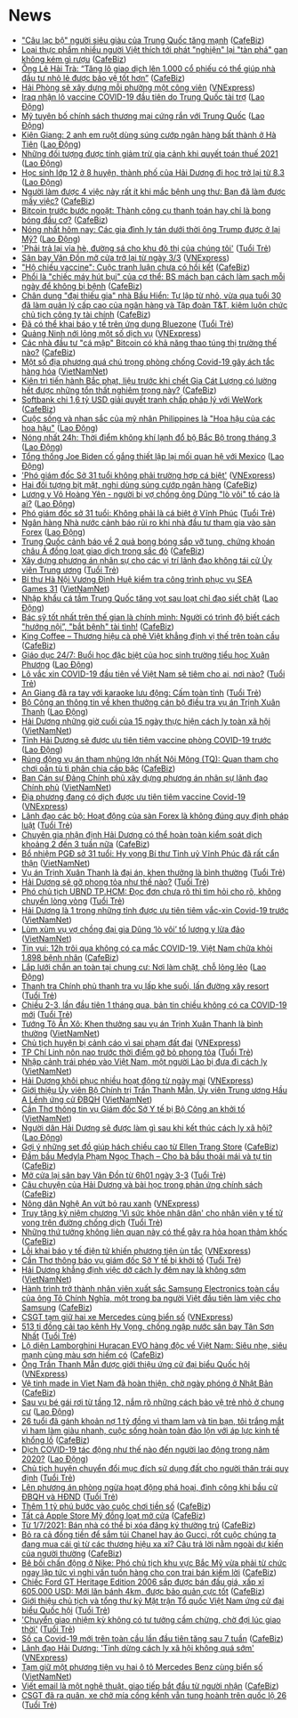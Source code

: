 # News

- ["Câu lạc bộ" người siêu giàu của Trung Quốc tăng mạnh](https://cafebiz.vn/cau-lac-bo-nguoi-sieu-giau-cua-trung-quoc-tang-manh-20210302182310102.chn) ([CafeBiz](https://cafebiz.vn))
- [Loại thực phẩm nhiều người Việt thích tới phát "nghiện" lại "tàn phá" gan không kém gì rượu](https://cafebiz.vn/loai-thuc-pham-nhieu-nguoi-viet-thich-toi-phat-nghien-lai-tan-pha-gan-khong-kem-gi-ruou-20210302171457578.chn) ([CafeBiz](https://cafebiz.vn))
- [Ông Lê Hải Trà: “Tăng lô giao dịch lên 1.000 cổ phiếu có thể giúp nhà đầu tư nhỏ lẻ được bảo vệ tốt hơn”](https://cafebiz.vn/ong-le-hai-tra-tang-lo-giao-dich-len-1000-co-phieu-co-the-giup-nha-dau-tu-nho-le-duoc-bao-ve-tot-hon-20210302211736065.chn) ([CafeBiz](https://cafebiz.vn))
- [Hải Phòng sẽ xây dựng mỗi phường một công viên](https://vnexpress.net/hai-phong-se-xay-dung-moi-phuong-mot-cong-vien-4242572.html) ([VNExpress](https://vnexpress.net))
- [Iraq nhận lô vaccine COVID-19 đầu tiên do Trung Quốc tài trợ](https://laodong.vn/the-gioi/iraq-nhan-lo-vaccine-covid-19-dau-tien-do-trung-quoc-tai-tro-885178.ldo) ([Lao Động](https://laodong.vn))
- [Mỹ tuyên bố chính sách thương mại cứng rắn với Trung Quốc](https://laodong.vn/the-gioi/my-tuyen-bo-chinh-sach-thuong-mai-cung-ran-voi-trung-quoc-885119.ldo) ([Lao Động](https://laodong.vn))
- [Kiên Giang: 2 anh em ruột dùng súng cướp ngân hàng bất thành ở Hà Tiên](https://laodong.vn/phap-luat/kien-giang-2-anh-em-ruot-dung-sung-cuop-ngan-hang-bat-thanh-o-ha-tien-885165.ldo) ([Lao Động](https://laodong.vn))
- [Những đối tượng được tính giảm trừ gia cảnh khi quyết toán thuế 2021](https://laodong.vn/kinh-te/nhung-doi-tuong-duoc-tinh-giam-tru-gia-canh-khi-quyet-toan-thue-2021-885174.ldo) ([Lao Động](https://laodong.vn))
- [Học sinh lớp 12 ở 8 huyện, thành phố của Hải Dương đi học trở lại từ 8.3](https://laodong.vn/giao-duc/hoc-sinh-lop-12-o-8-huyen-thanh-pho-cua-hai-duong-di-hoc-tro-lai-tu-83-885181.ldo) ([Lao Động](https://laodong.vn))
- [Người làm được 4 việc này rất ít khi mắc bệnh ung thư: Bạn đã làm được mấy việc?](https://cafebiz.vn/nguoi-lam-duoc-4-viec-nay-rat-it-khi-mac-benh-ung-thu-ban-da-lam-duoc-may-viec-20210302171219349.chn) ([CafeBiz](https://cafebiz.vn))
- [Bitcoin trước bước ngoặt: Thành công cụ thanh toán hay chỉ là bong bóng đầu cơ?](https://cafebiz.vn/bitcoin-truoc-buoc-ngoat-thanh-cong-cu-thanh-toan-hay-chi-la-bong-bong-dau-co-20210302183401446.chn) ([CafeBiz](https://cafebiz.vn))
- [Nóng nhất hôm nay: Các gia đình ly tán dưới thời ông Trump được ở lại Mỹ?](https://laodong.vn/video-the-gioi/nong-nhat-hom-nay-cac-gia-dinh-ly-tan-duoi-thoi-ong-trump-duoc-o-lai-my-885131.ldo) ([Lao Động](https://laodong.vn))
- ['Phải trả lại vỉa hè, đường sá cho khu đô thị của chúng tôi'](https://tuoitre.vn/phai-tra-lai-via-he-duong-sa-cho-khu-do-thi-cua-chung-toi-20210302200952795.htm) ([Tuổi Trẻ](https://tuoitre.vn))
- [Sân bay Vân Đồn mở cửa trở lại từ ngày 3/3](https://vnexpress.net/san-bay-van-don-mo-cua-tro-lai-tu-ngay-3-3-4242574.html) ([VNExpress](https://vnexpress.net))
- ["Hộ chiếu vaccine": Cuộc tranh luận chưa có hồi kết](https://cafebiz.vn/ho-chieu-vaccine-cuoc-tranh-luan-chua-co-hoi-ket-20210302183548187.chn) ([CafeBiz](https://cafebiz.vn))
- [Phổi là "chiếc máy hút bụi" của cơ thể: BS mách bạn cách làm sạch mỗi ngày để không bị bệnh](https://cafebiz.vn/phoi-la-chiec-may-hut-bui-cua-co-the-bs-mach-ban-cach-lam-sach-moi-ngay-de-khong-bi-benh-20210302171013539.chn) ([CafeBiz](https://cafebiz.vn))
- [Chân dung "đại thiếu gia" nhà Bầu Hiển: Tự lập từ nhỏ, vừa qua tuổi 30 đã làm quản lý cấp cao của ngân hàng và Tập đoàn T&T, kiêm luôn chức chủ tịch công ty tài chính](https://cafebiz.vn/chan-dung-dai-thieu-gia-nha-bau-hien-tu-lap-tu-nho-vua-qua-tuoi-30-da-lam-quan-ly-cap-cao-cua-ngan-hang-va-tap-doan-tt-kiem-luon-chuc-chu-tich-cong-ty-tai-chinh-20210302203409832.chn) ([CafeBiz](https://cafebiz.vn))
- [Đã có thể khai báo y tế trên ứng dụng Bluezone](https://tuoitre.vn/da-co-the-khai-bao-y-te-tren-ung-dung-bluezone-20210302194224385.htm) ([Tuổi Trẻ](https://tuoitre.vn))
- [Quảng Ninh nới lỏng một số dịch vụ](https://vnexpress.net/quang-ninh-noi-long-mot-so-dich-vu-4242560.html) ([VNExpress](https://vnexpress.net))
- [Các nhà đầu tư "cá mập" Bitcoin có khả năng thao túng thị trường thế nào?](https://cafebiz.vn/cac-nha-dau-tu-ca-map-bitcoin-co-kha-nang-thao-tung-thi-truong-the-nao-2021030218323731.chn) ([CafeBiz](https://cafebiz.vn))
- [Một số địa phương quá chú trọng phòng chống Covid-19 gây ách tắc hàng hóa](http://vietnamnet.vn/vn/thoi-su/mot-so-dia-phuong-qua-chu-trong-phong-chong-covid-19-gay-ach-tac-hang-hoa-716718.html) ([VietNamNet](https://vietnamnet.vn))
- [Kiên trì tiến hành Bắc phạt, liệu trước khi chết Gia Cát Lượng có lường hết được những tổn thất nghiêm trọng này?](https://cafebiz.vn/kien-tri-tien-hanh-bac-phat-lieu-truoc-khi-chet-gia-cat-luong-co-luong-het-duoc-nhung-ton-that-nghiem-trong-nay-202103021706274.chn) ([CafeBiz](https://cafebiz.vn))
- [Softbank chi 1,6 tỷ USD giải quyết tranh chấp pháp lý với WeWork](https://cafebiz.vn/softbank-chi-16-ty-usd-giai-quyet-tranh-chap-phap-ly-voi-wework-20210302182148004.chn) ([CafeBiz](https://cafebiz.vn))
- [Cuộc sống và nhan sắc của mỹ nhân Philippines là &quot;Hoa hậu của các hoa hậu&quot;](https://laodong.vn/photo/cuoc-song-va-nhan-sac-cua-my-nhan-philippines-la-hoa-hau-cua-cac-hoa-hau-884960.ldo) ([Lao Động](https://laodong.vn))
- [Nóng nhất 24h: Thời điểm không khí lạnh đổ bộ Bắc Bộ trong tháng 3](https://laodong.vn/video/nong-nhat-24h-thoi-diem-khong-khi-lanh-do-bo-bac-bo-trong-thang-3-885098.ldo) ([Lao Động](https://laodong.vn))
- [Tổng thống Joe Biden cố gắng thiết lập lại mối quan hệ với Mexico](https://laodong.vn/photo/tong-thong-joe-biden-co-gang-thiet-lap-lai-moi-quan-he-voi-mexico-884905.ldo) ([Lao Động](https://laodong.vn))
- ['Phó giám đốc Sở 31 tuổi không phải trường hợp cá biệt'](https://vnexpress.net/pho-giam-doc-so-31-tuoi-khong-phai-truong-hop-ca-biet-4242555.html) ([VNExpress](https://vnexpress.net))
- [Hai đối tượng bịt mặt, nghi dùng súng cướp ngân hàng](https://cafebiz.vn/hai-doi-tuong-bit-mat-nghi-dung-sung-cuop-ngan-hang-20210302195436638.chn) ([CafeBiz](https://cafebiz.vn))
- [Lương y Võ Hoàng Yên - người bị vợ chồng ông Dũng &quot;lò vôi&quot; tố cáo là ai?](https://laodong.vn/video/luong-y-vo-hoang-yen-nguoi-bi-vo-chong-ong-dung-lo-voi-to-cao-la-ai-884993.ldo) ([Lao Động](https://laodong.vn))
- [Phó giám đốc sở 31 tuổi: Không phải là cá biệt ở Vĩnh Phúc](https://tuoitre.vn/pho-giam-doc-so-31-tuoi-khong-phai-la-ca-biet-o-vinh-phuc-20210302191351875.htm) ([Tuổi Trẻ](https://tuoitre.vn))
- [Ngân hàng Nhà nước cảnh báo rủi ro khi nhà đầu tư tham gia vào sàn Forex](https://laodong.vn/phap-luat/ngan-hang-nha-nuoc-canh-bao-rui-ro-khi-nha-dau-tu-tham-gia-vao-san-forex-885138.ldo) ([Lao Động](https://laodong.vn))
- [Trung Quốc cảnh báo về 2 quả bong bóng sắp vỡ tung, chứng khoán châu Á đồng loạt giao dịch trong sắc đỏ](https://cafebiz.vn/trung-quoc-canh-bao-ve-2-qua-bong-bong-sap-vo-tung-chung-khoan-chau-a-dong-loat-giao-dich-trong-sac-do-20210302182939691.chn) ([CafeBiz](https://cafebiz.vn))
- [Xây dựng phương án nhân sự cho các vị trí lãnh đạo không tái cử Ủy viên Trung ương](https://tuoitre.vn/xay-dung-phuong-an-nhan-su-cho-cac-vi-tri-lanh-dao-khong-tai-cu-uy-vien-trung-uong-20210302192936739.htm) ([Tuổi Trẻ](https://tuoitre.vn))
- [Bí thư Hà Nội Vương Đình Huệ kiểm tra công trình phục vụ SEA Games 31](http://vietnamnet.vn/vn/thoi-su/bi-thu-ha-noi-vuong-dinh-hue-kiem-tra-cong-trinh-phuc-vu-sea-games-31-716716.html) ([VietNamNet](https://vietnamnet.vn))
- [Nhập khẩu cá tầm Trung Quốc tăng vọt sau loạt chỉ đạo siết chặt](https://laodong.vn/kinh-te/nhap-khau-ca-tam-trung-quoc-tang-vot-sau-loat-chi-dao-siet-chat-885028.ldo) ([Lao Động](https://laodong.vn))
- [Bác sỹ tốt nhất trên thế gian là chính mình: Người có trình độ biết cách "hướng nội”, "bắt bệnh" tài tình!](https://cafebiz.vn/bac-sy-tot-nhat-tren-the-gian-la-chinh-minh-nguoi-co-trinh-do-biet-cach-huong-noi-bat-benh-tai-tinh-2021030117172458.chn) ([CafeBiz](https://cafebiz.vn))
- [King Coffee – Thương hiệu cà phê Việt khẳng định vị thế trên toàn cầu](https://cafebiz.vn/king-coffee-thuong-hieu-ca-phe-viet-khang-dinh-vi-the-tren-toan-cau-20210302161140148.chn) ([CafeBiz](https://cafebiz.vn))
- [Giáo dục 24/7: Buổi học đặc biệt của học sinh trường tiểu học Xuân Phương](https://laodong.vn/video/giao-duc-247-buoi-hoc-dac-biet-cua-hoc-sinh-truong-tieu-hoc-xuan-phuong-885103.ldo) ([Lao Động](https://laodong.vn))
- [Lô vắc xin COVID-19 đầu tiên về Việt Nam sẽ tiêm cho ai, nơi nào?](https://tuoitre.vn/lo-vac-xin-covid-19-dau-tien-ve-viet-nam-se-tiem-cho-ai-noi-nao-20210302185316538.htm) ([Tuổi Trẻ](https://tuoitre.vn))
- [An Giang đã ra tay với karaoke lưu động: Cấm toàn tỉnh](https://tuoitre.vn/an-giang-da-ra-tay-voi-karaoke-luu-dong-cam-toan-tinh-20210302174629553.htm) ([Tuổi Trẻ](https://tuoitre.vn))
- [Bộ Công an thông tin về khen thưởng cán bộ điều tra vụ án Trịnh Xuân Thanh](https://laodong.vn/thoi-su/bo-cong-an-thong-tin-ve-khen-thuong-can-bo-dieu-tra-vu-an-trinh-xuan-thanh-885134.ldo) ([Lao Động](https://laodong.vn))
- [Hải Dương những giờ cuối của 15 ngày thực hiện cách ly toàn xã hội](http://vietnamnet.vn/vn/thoi-su/hai-duong-nhung-gio-cuoi-cua-15-ngay-thuc-hien-cach-ly-toan-xa-hoi-716713.html) ([VietNamNet](https://vietnamnet.vn))
- [Tỉnh Hải Dương sẽ được ưu tiên tiêm vaccine phòng COVID-19 trước](https://laodong.vn/xa-hoi/tinh-hai-duong-se-duoc-uu-tien-tiem-vaccine-phong-covid-19-truoc-885142.ldo) ([Lao Động](https://laodong.vn))
- [Rúng động vụ án tham nhũng lớn nhất Nội Mông (TQ): Quan tham cho chơi oẳn tù tì phân chia cấp bậc](https://cafebiz.vn/rung-dong-vu-an-tham-nhung-lon-nhat-noi-mong-tq-quan-tham-cho-choi-oan-tu-ti-phan-chia-cap-bac-20210302182756393.chn) ([CafeBiz](https://cafebiz.vn))
- [Ban Cán sự Đảng Chính phủ xây dựng phương án nhân sự lãnh đạo Chính phủ](http://vietnamnet.vn/vn/thoi-su/chinh-tri/ban-can-su-dang-chinh-phu-xay-dung-phuong-an-nhan-su-lanh-dao-chinh-phu-716696.html) ([VietNamNet](https://vietnamnet.vn))
- [Địa phương đang có dịch được ưu tiên tiêm vaccine Covid-19](https://vnexpress.net/dia-phuong-dang-co-dich-duoc-uu-tien-tiem-vaccine-covid-19-4242524.html) ([VNExpress](https://vnexpress.net))
- [Lãnh đạo các bộ: Hoạt động của sàn Forex là không đúng quy định pháp luật](https://tuoitre.vn/lanh-dao-cac-bo-hoat-dong-cua-san-forex-la-khong-dung-quy-dinh-phap-luat-20210302183843371.htm) ([Tuổi Trẻ](https://tuoitre.vn))
- [Chuyên gia nhận định Hải Dương có thể hoàn toàn kiểm soát dịch khoảng 2 đến 3 tuần nữa](https://cafebiz.vn/chuyen-gia-nhan-dinh-hai-duong-co-the-hoan-toan-kiem-soat-dich-khoang-2-den-3-tuan-nua-2021030218191268.chn) ([CafeBiz](https://cafebiz.vn))
- [Bổ nhiệm PGĐ sở 31 tuổi: Hy vọng Bí thư Tỉnh uỷ Vĩnh Phúc đã rất cẩn thận](http://vietnamnet.vn/vn/thoi-su/chinh-tri/bo-nhiem-pgd-so-31-tuoi-hy-vong-bi-thu-tinh-uy-vinh-phuc-da-rat-can-than-716663.html) ([VietNamNet](https://vietnamnet.vn))
- [Vụ án Trịnh Xuân Thanh là đại án, khen thưởng là bình thường](https://tuoitre.vn/vu-an-trinh-xuan-thanh-la-dai-an-khen-thuong-la-binh-thuong-20210302182111805.htm) ([Tuổi Trẻ](https://tuoitre.vn))
- [Hải Dương sẽ gỡ phong tỏa như thế nào?](https://tuoitre.vn/hai-duong-se-go-phong-toa-nhu-the-nao-20210302180925215.htm) ([Tuổi Trẻ](https://tuoitre.vn))
- [Phó chủ tịch UBND TP.HCM: Đọc đơn chưa rõ thì tìm hỏi cho rõ, không chuyển lòng vòng](https://tuoitre.vn/pho-chu-tich-ubnd-tp-hcm-doc-don-chua-ro-thi-tim-hoi-cho-ro-khong-chuyen-long-vong-20210302182006035.htm) ([Tuổi Trẻ](https://tuoitre.vn))
- [Hải Dương là 1 trong những tỉnh được ưu tiên tiêm vắc-xin Covid-19 trước](http://vietnamnet.vn/vn/thoi-su/hai-duong-la-1-trong-nhung-tinh-duoc-uu-tien-tiem-vac-xin-covid-19-truoc-716702.html) ([VietNamNet](https://vietnamnet.vn))
- [Lùm xùm vụ vợ chồng đại gia Dũng ‘lò vôi’ tố lương y lừa đảo](http://vietnamnet.vn/vn/thoi-su/lum-xum-vu-vo-chong-dai-gia-dung-lo-voi-to-luong-y-lua-dao-716703.html) ([VietNamNet](https://vietnamnet.vn))
- [Tin vui: 12h trôi qua không có ca mắc COVID-19, Việt Nam chữa khỏi 1.898 bệnh nhân](https://cafebiz.vn/tin-vui-12h-troi-qua-khong-co-ca-mac-covid-19-viet-nam-chua-khoi-1898-benh-nhan-20210302181315005.chn) ([CafeBiz](https://cafebiz.vn))
- [Lắp lưới chắn an toàn tại chung cư: Nơi làm chặt, chỗ lỏng lẻo](https://laodong.vn/photo/lap-luoi-chan-an-toan-tai-chung-cu-noi-lam-chat-cho-long-leo-885060.ldo) ([Lao Động](https://laodong.vn))
- [Thanh tra Chính phủ thanh tra vụ lấp khe suối, lấn đường xây resort](https://tuoitre.vn/thanh-tra-chinh-phu-thanh-tra-vu-lap-khe-suoi-lan-duong-xay-resort-20210302174152294.htm) ([Tuổi Trẻ](https://tuoitre.vn))
- [Chiều 2-3, lần đầu tiên 1 tháng qua, bản tin chiều không có ca COVID-19 mới](https://tuoitre.vn/chieu-2-3-lan-dau-tien-1-thang-qua-ban-tin-chieu-khong-co-ca-covid-19-moi-2021030218182437.htm) ([Tuổi Trẻ](https://tuoitre.vn))
- [Tướng Tô Ân Xô: Khen thưởng sau vụ án Trịnh Xuân Thanh là bình thường](http://vietnamnet.vn/vn/thoi-su/tuong-to-an-xo-khen-thuong-sau-vu-an-trinh-xuan-thanh-la-binh-thuong-716695.html) ([VietNamNet](https://vietnamnet.vn))
- [Chủ tịch huyện bị cảnh cáo vì sai phạm đất đai](https://vnexpress.net/chu-tich-huyen-bi-canh-cao-vi-sai-pham-dat-dai-4242549.html) ([VNExpress](https://vnexpress.net))
- [TP Chí Linh nôn nao trước thời điểm gỡ bỏ phong tỏa](https://tuoitre.vn/tp-chi-linh-non-nao-truoc-thoi-diem-go-bo-phong-toa-20210302165150846.htm) ([Tuổi Trẻ](https://tuoitre.vn))
- [Nhập cảnh trái phép vào Việt Nam, một người Lào bị đưa đi cách ly](http://vietnamnet.vn/vn/thoi-su/nhap-canh-trai-phep-vao-viet-nam-mot-nguoi-lao-bi-dua-di-cach-ly-716697.html) ([VietNamNet](https://vietnamnet.vn))
- [Hải Dương khôi phục nhiều hoạt động từ ngày mai](https://vnexpress.net/hai-duong-khoi-phuc-nhieu-hoat-dong-tu-ngay-mai-4242471.html) ([VNExpress](https://vnexpress.net))
- [Giới thiệu Ủy viên Bộ Chính trị Trần Thanh Mẫn, Ủy viên Trung ương Hầu A Lềnh ứng cử ĐBQH](http://vietnamnet.vn/vn/thoi-su/quoc-hoi/gioi-thieu-uy-vien-bo-chinh-tri-tran-thanh-man-uy-vien-trung-uong-hau-a-lenh-ung-cu-dbqh-716687.html) ([VietNamNet](https://vietnamnet.vn))
- [Cần Thơ thông tin vụ Giám đốc Sở Y tế bị Bộ Công an khởi tố](http://vietnamnet.vn/vn/thoi-su/can-tho-thong-tin-vu-giam-doc-so-y-te-bi-bo-cong-an-khoi-to-716688.html) ([VietNamNet](https://vietnamnet.vn))
- [Người dân Hải Dương sẽ được làm gì sau khi kết thúc cách ly xã hội?](https://laodong.vn/video/nguoi-dan-hai-duong-se-duoc-lam-gi-sau-khi-ket-thuc-cach-ly-xa-hoi-885076.ldo) ([Lao Động](https://laodong.vn))
- [Gợi ý những set đồ giúp hách chiều cao từ Ellen Trang Store](https://cafebiz.vn/goi-y-nhung-set-do-giup-hach-chieu-cao-tu-ellen-trang-store-20210302134559561.chn) ([CafeBiz](https://cafebiz.vn))
- [Đầm bầu Medyla Phạm Ngọc Thạch – Cho bà bầu thoải mái và tự tin](https://cafebiz.vn/dam-bau-medyla-pham-ngoc-thach-cho-ba-bau-thoai-mai-va-tu-tin-20210302134520573.chn) ([CafeBiz](https://cafebiz.vn))
- [Mở cửa lại sân bay Vân Đồn từ 6h01 ngày 3-3](https://tuoitre.vn/mo-cua-lai-san-bay-van-don-tu-6h01-ngay-3-3-20210302170243411.htm) ([Tuổi Trẻ](https://tuoitre.vn))
- [Câu chuyện của Hải Dương và bài học trong phản ứng chính sách](https://cafebiz.vn/cau-chuyen-cua-hai-duong-va-bai-hoc-trong-phan-ung-chinh-sach-20210302172354819.chn) ([CafeBiz](https://cafebiz.vn))
- [Nông dân Nghệ An vứt bỏ rau xanh](https://vnexpress.net/nong-dan-nghe-an-vut-bo-rau-xanh-4242458.html) ([VNExpress](https://vnexpress.net))
- [Truy tặng kỷ niệm chương 'Vì sức khỏe nhân dân' cho nhân viên y tế tử vong trên đường chống dịch](https://tuoitre.vn/truy-tang-ky-niem-chuong-vi-suc-khoe-nhan-dan-cho-nhan-vien-y-te-tu-vong-tren-duong-chong-dich-20210302164757437.htm) ([Tuổi Trẻ](https://tuoitre.vn))
- [Những thứ tưởng không liên quan này có thể gây ra hỏa hoạn thảm khốc](https://cafebiz.vn/nhung-thu-tuong-khong-lien-quan-nay-co-the-gay-ra-hoa-hoan-tham-khoc-20210302170312424.chn) ([CafeBiz](https://cafebiz.vn))
- [Lỗi khai báo y tế điện tử khiến phương tiện ùn tắc](https://vnexpress.net/loi-khai-bao-y-te-dien-tu-khien-phuong-tien-un-tac-4242483.html) ([VNExpress](https://vnexpress.net))
- [Cần Thơ thông báo vụ giám đốc Sở Y tế bị khởi tố](https://tuoitre.vn/can-tho-thong-bao-vu-giam-doc-so-y-te-bi-khoi-to-20210302165533131.htm) ([Tuổi Trẻ](https://tuoitre.vn))
- [Hải Dương khẳng định việc dỡ cách ly đêm nay là không sớm](http://vietnamnet.vn/vn/thoi-su/hai-duong-khang-dinh-viec-do-cach-ly-dem-nay-la-khong-som-716664.html) ([VietNamNet](https://vietnamnet.vn))
- [Hành trình trở thành nhân viên xuất sắc Samsung Electronics toàn cầu của ông Tô Chính Nghĩa, một trong ba người Việt đầu tiên làm việc cho Samsung](https://cafebiz.vn/hanh-trinh-tro-thanh-nhan-vien-xuat-sac-samsung-electronics-toan-cau-cua-ong-to-chinh-nghia-mot-trong-ba-nguoi-viet-dau-tien-lam-viec-cho-samsung-20210302154948557.chn) ([CafeBiz](https://cafebiz.vn))
- [CSGT tạm giữ hai xe Mercedes cùng biển số](https://vnexpress.net/csgt-tam-giu-hai-xe-mercedes-cung-bien-so-4242477.html) ([VNExpress](https://vnexpress.net))
- [513 tỉ đồng cải tạo kênh Hy Vọng, chống ngập nước sân bay Tân Sơn Nhất](https://tuoitre.vn/513-ti-dong-cai-tao-kenh-hy-vong-chong-ngap-nuoc-san-bay-tan-son-nhat-20210302165203061.htm) ([Tuổi Trẻ](https://tuoitre.vn))
- [Lộ diện Lamborghini Huracan EVO hàng độc về Việt Nam: Siêu nhẹ, siêu mạnh cùng màu sơn hiếm có](https://cafebiz.vn/lo-dien-lamborghini-huracan-evo-hang-doc-ve-viet-nam-sieu-nhe-sieu-manh-cung-mau-son-hiem-co-20210302154243097.chn) ([CafeBiz](https://cafebiz.vn))
- [Ông Trần Thanh Mẫn được giới thiệu ứng cử đại biểu Quốc hội](https://vnexpress.net/ong-tran-thanh-man-duoc-gioi-thieu-ung-cu-dai-bieu-quoc-hoi-4242422.html) ([VNExpress](https://vnexpress.net))
- [Vệ tinh made in Viet Nam đã hoàn thiện, chờ ngày phóng ở Nhật Bản](https://cafebiz.vn/ve-tinh-made-in-viet-nam-da-hoan-thien-cho-ngay-phong-o-nhat-ban-20210302161714726.chn) ([CafeBiz](https://cafebiz.vn))
- [Sau vụ bé gái rơi từ tầng 12, nắm rõ những cách bảo vệ trẻ nhỏ ở chung cư](https://laodong.vn/infographic/sau-vu-be-gai-roi-tu-tang-12-nam-ro-nhung-cach-bao-ve-tre-nho-o-chung-cu-884946.ldo) ([Lao Động](https://laodong.vn))
- [26 tuổi đã gánh khoản nợ 1 tỷ đồng vì tham lam và tin bạn, tôi trắng mắt vì ham làm giàu nhanh, cuộc sống hoàn toàn đảo lộn với áp lực kinh tế khổng lồ](https://cafebiz.vn/26-tuoi-da-ganh-khoan-no-1-ty-dong-vi-tham-lam-va-tin-ban-toi-trang-mat-vi-ham-lam-giau-nhanh-cuoc-song-hoan-toan-dao-lon-voi-ap-luc-kinh-te-khong-lo-20210302153819306.chn) ([CafeBiz](https://cafebiz.vn))
- [Dịch COVID-19 tác động như thế nào đến người lao động trong năm 2020?](https://laodong.vn/infographic/dich-covid-19-tac-dong-nhu-the-nao-den-nguoi-lao-dong-trong-nam-2020-884640.ldo) ([Lao Động](https://laodong.vn))
- [Chủ tịch huyện chuyển đổi mục đích sử dụng đất cho người thân trái quy định](https://tuoitre.vn/chu-tich-huyen-chuyen-doi-muc-dich-su-dung-dat-cho-nguoi-than-trai-quy-dinh-20210302155201728.htm) ([Tuổi Trẻ](https://tuoitre.vn))
- [Lên phương án phòng ngừa hoạt động phá hoại, đình công khi bầu cử ĐBQH và HĐND](https://tuoitre.vn/len-phuong-an-phong-ngua-hoat-dong-pha-hoai-dinh-cong-khi-bau-cu-dbqh-va-hdnd-20210302151142316.htm) ([Tuổi Trẻ](https://tuoitre.vn))
- [Thêm 1 tỷ phú bước vào cuộc chơi tiền số](https://cafebiz.vn/them-1-ty-phu-buoc-vao-cuoc-choi-tien-so-20210302153409741.chn) ([CafeBiz](https://cafebiz.vn))
- [Tất cả Apple Store Mỹ đồng loạt mở cửa](https://cafebiz.vn/tat-ca-apple-store-my-dong-loat-mo-cua-20210302153622618.chn) ([CafeBiz](https://cafebiz.vn))
- [Từ 1/7/2021: Bán nhà có thể bị xóa đăng ký thường trú](https://cafebiz.vn/tu-1-7-2021-ban-nha-co-the-bi-xoa-dang-ky-thuong-tru-20210302155914211.chn) ([CafeBiz](https://cafebiz.vn))
- [Bỏ ra cả đống tiền để sắm túi Chanel hay áo Gucci, rốt cuộc chúng ta đang mua cái gì từ các thương hiệu xa xỉ? Câu trả lời nằm ngoài dự kiến của người thường](https://cafebiz.vn/bo-ra-ca-dong-tien-de-sam-tui-chanel-hay-ao-gucci-rot-cuoc-chung-ta-dang-mua-cai-gi-tu-cac-thuong-hieu-xa-xi-cau-tra-loi-nam-ngoai-du-kien-cua-nguoi-thuong-20210302153446961.chn) ([CafeBiz](https://cafebiz.vn))
- [Bê bối chấn động ở Nike: Phó chủ tịch khu vực Bắc Mỹ vừa phải từ chức ngay lập tức vì nghi vấn tuồn hàng cho con trai bán kiếm lời](https://cafebiz.vn/be-boi-chan-dong-o-nike-pho-chu-tich-khu-vuc-bac-my-vua-phai-tu-chuc-ngay-lap-tuc-vi-nghi-van-tuon-hang-cho-con-trai-ban-kiem-loi-20210302154543374.chn) ([CafeBiz](https://cafebiz.vn))
- [Chiếc Ford GT Heritage Edition 2006 sắp được bán đấu giá, xấp xỉ 605.000 USD: Mới lăn bánh 4km, được bảo quản cực tốt](https://cafebiz.vn/chiec-ford-gt-heritage-edition-2006-sap-duoc-ban-dau-gia-xap-xi-605000-usd-moi-lan-banh-4km-duoc-bao-quan-cuc-tot-2021030215402669.chn) ([CafeBiz](https://cafebiz.vn))
- [Giới thiệu chủ tịch và tổng thư ký Mặt trận Tổ quốc Việt Nam ứng cử đại biểu Quốc hội](https://tuoitre.vn/gioi-thieu-chu-tich-va-tong-thu-ky-mat-tran-to-quoc-viet-nam-ung-cu-dai-bieu-quoc-hoi-20210302150516184.htm) ([Tuổi Trẻ](https://tuoitre.vn))
- ['Chuyển giao nhiệm kỳ không có tư tưởng cầm chừng, chờ đợi lúc giao thời'](https://tuoitre.vn/chuyen-giao-nhiem-ky-khong-co-tu-tuong-cam-chung-cho-doi-luc-giao-thoi-2021030214534972.htm) ([Tuổi Trẻ](https://tuoitre.vn))
- [Số ca Covid-19 mới trên toàn cầu lần đầu tiên tăng sau 7 tuần](https://cafebiz.vn/so-ca-covid-19-moi-tren-toan-cau-lan-dau-tien-tang-sau-7-tuan-2021030214002023.chn) ([CafeBiz](https://cafebiz.vn))
- [Lãnh đạo Hải Dương: 'Tỉnh dừng cách ly xã hội không quá sớm'](https://vnexpress.net/lanh-dao-hai-duong-tinh-dung-cach-ly-xa-hoi-khong-qua-som-4242353.html) ([VNExpress](https://vnexpress.net))
- [Tạm giữ một phương tiện vụ hai ô tô Mercedes Benz cùng biển số](http://vietnamnet.vn/vn/thoi-su/tam-giu-mot-phuong-tien-vu-hai-o-to-mercedes-benz-cung-bien-so-716628.html) ([VietNamNet](https://vietnamnet.vn))
- [Viết email là một nghệ thuật, giao tiếp bắt đầu từ người nhận](https://cafebiz.vn/viet-email-la-mot-nghe-thuat-giao-tiep-bat-dau-tu-nguoi-nhan-20210302113843292.chn) ([CafeBiz](https://cafebiz.vn))
- [CSGT đã ra quân, xe chở mía cồng kềnh vẫn tung hoành trên quốc lộ 26](https://tuoitre.vn/csgt-da-ra-quan-xe-cho-mia-cong-kenh-van-tung-hoanh-tren-quoc-lo-26-20210302131827821.htm) ([Tuổi Trẻ](https://tuoitre.vn))
